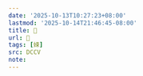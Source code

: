 ```yaml
---
date: '2025-10-13T10:27:23+08:00'
lastmod: '2025-10-14T21:46:45-08:00'
title: 􄅵
url: 􄅵
tags: [娕]
src: DCCV
note:
---
```

